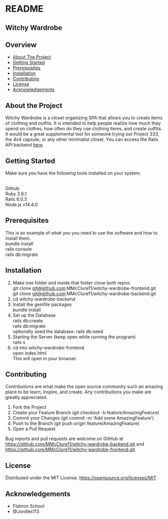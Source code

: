 # README

## Witchy Wardrobe

## Overview

- [About The Project](#about)
- [Getting Started](#starting)
- [Prerequisites](#prerequisites)
- [Installation](#installation)
- [Contributing](#contributing)
- [License](#license)
- [Acknowledgements](#acknowledgements)

## <a id="about">About the Project</a>

Witchy Wardrobe is a closet organizing SPA that allows you to create items of clothing and outfits. It is intended to help people realize how much they spend on clothes, how often do they use clothing items, and create outfits. It would be a great supplemental tool for someone trying out Project 333, the 4x4 capsule, or any other minimalist closet. You can access the Rails API backend <a href="https://github.com/MMcClure11/witchy-wardrobe-backend">here</a>.

## <a id="starting">Getting Started</a>

Make sure you have the following tools installed on your system:

<br>
Github<br>
Ruby 2.6.1<br>
Rails 6.0.3<br>
Node.js v14.4.0<br>

## <a id="prerequisites">Prerequisites</a>

This is an example of what you you need to use the software and how to install them.
<br>
bundle install<br>
rails console<br>
rails db:migrate<br>

## <a id="installation">Installation</a>

1. Make one folder and inside that folder clone both repos:
  <br>git clone git@github.com:MMcClure11/witchy-wardrobe-frontend.git
  <br>git clone git@github.com:MMcClure11/witchy-wardrobe-backend.git
2. cd witchy-wardrobe-backend
3. Install the gemfile packages
  <br>bundle install
4. Set up the Database
  <br>  rails db:create
  <br> rails db:migrate
  <br> optionally seed the database: rails db:seed
5. Starting the Server (keep open while running the program)
  <br> rails s
6. cd into witchy-wardrobe-frontend
  <br> open index.html 
  <br>This will open in your browser.

## <a id="contributing">Contributing</a>

Contributions are what make the open source community such an amazing place to be learn, inspire, and create. Any contributions you make are greatly appreciated.

1. Fork the Project
2. Create your Feature Branch (git checkout -b feature/AmazingFeature)
3. Commit your Changes (git commit -m 'Add some AmazingFeature')
4. Push to the Branch (git push origin feature/AmazingFeature)
5. Open a Pull Request

Bug reports and pull requests are welcome on GitHub at https://github.com/MMcClure11/witchy-wardrobe-backend.git and https://github.com/MMcClure11/witchy-wardrobe-frontend.git.

## <a id="license">License</a>

Distributed under the MIT License. https://opensource.org/licenses/MIT

## <a id="acknowledgements">Acknowledgements</a>
- Flatiron School
- @Jordles113
